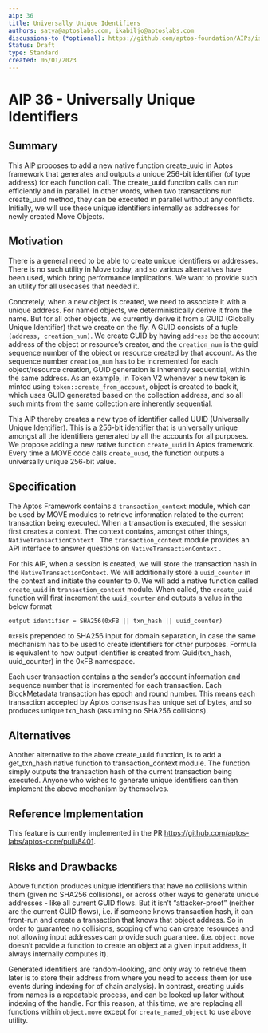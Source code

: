 ```yaml
---
aip: 36
title: Universally Unique Identifiers
authors: satya@aptoslabs.com, ikabiljo@aptoslabs.com
discussions-to (*optional): https://github.com/aptos-foundation/AIPs/issues/154
Status: Draft
type: Standard
created: 06/01/2023
---
```


# AIP 36 - Universally Unique Identifiers

## Summary

This AIP proposes to add a new native function create_uuid in Aptos framework that generates and outputs a unique 256-bit identifier (of type address) for each function call. The create_uuid function calls can run efficiently and in parallel. In other words, when two transactions run create_uuid method, they can be executed in parallel without any conflicts. Initially, we will use these unique identifiers internally as addresses for newly created Move Objects.

## Motivation

There is a general need to be able to create unique identifiers or addresses. There is no such utility in Move today, and so various alternatives have been used, which bring performance implications. We want to provide such an utility for all usecases that needed it.

Concretely, when a new object is created, we need to associate it with a unique address. For named objects, we deterministically derive it from the name. But for all other objects, we currently derive it from a GUID (Globally Unique Identifier) that we create on the fly. A GUID consists of a tuple `(address, creation_num)`. We create GUID by having `address` be the account address of the object or resource’s creator, and the `creation_num` is the guid sequence number of the object or resource created by that account. As the sequence number `creation_num` has to be incremented for each object/resource creation, GUID generation is inherently sequential, within the same address. As an example, in Token V2 whenever a new token is minted using `token::create_from_account`, object is created to back it, which uses GUID generated based on the collection address, and so all such mints from the same collection are inherently sequential.

This AIP thereby creates a new type of identifier called UUID (Universally Unique Identifier). This is a 256-bit identifier that is universally unique amongst all the identifiers generated by all the accounts for all purposes. We propose adding a new native function `create_uuid` in Aptos framework. Every time a MOVE code calls `create_uuid`, the function outputs a universally unique 256-bit value.

## Specification

The Aptos Framework contains a `transaction_context` module, which can be used by MOVE modules to retrieve information related to the current transaction being executed. When a transaction is executed, the session first creates a context. The context contains, amongst other things, `NativeTransactionContext` . The `transaction_context` module provides an API interface to answer questions on `NativeTransactionContext` . 

For this AIP, when a session is created, we will store the transaction hash in the `NativeTransactionContext`. We will additionally store a `uuid_counter` in the context and initiate the counter to 0. We will add a native function called `create_uuid` in `transaction_context` module. When called, the `create_uuid` function will first increment the `uuid_counter` and outputs a value in the below format

```
output identifier = SHA256(0xFB || txn_hash || uuid_counter)
```

`0xFB`is prepended to SHA256 input for domain separation, in case the same mechanism has to be used to create identifiers for other purposes. Formula is equivalent to how output identifier is created from Guid(txn_hash, uuid_counter) in the 0xFB namespace.

Each user transaction contains a the sender’s account information and sequence number that is incremented for each transaction. Each BlockMetadata transaction has epoch and round number. This means each transaction accepted by Aptos consensus has unique set of bytes, and so produces unique txn_hash (assuming no SHA256 collisions).

## Alternatives

Another alternative to the above create_uuid function, is to add a get_txn_hash native function to transaction_context module. The function simply outputs the transaction hash of the current transaction being executed. Anyone who wishes to generate unique identifiers can then implement the above mechanism by themselves. 

## Reference Implementation

This feature is currently implemented in the PR https://github.com/aptos-labs/aptos-core/pull/8401.

## Risks and Drawbacks

Above function produces unique identifiers that have no collisions within them (given no SHA256 collisions), or across other ways to generate unique addresses - like all current GUID flows. But it isn’t “attacker-proof” (neither are the current GUID flows), i.e. if someone knows transaction hash, it can front-run and create a transaction that knows that object address. So in order to guarantee no collisions, scoping of who can create resources and not allowing input addresses can provide such guarantee. (i.e. `object.move` doesn’t provide a function to create an object at a given input address, it always internally computes it).

Generated identifiers are random-looking, and only way to retrieve them later is to store their address from where you need to access them (or use events during indexing for of chain analysis). In contrast, creating uuids from names is a repeatable process, and can be looked up later without indexing of the handle. For this reason, at this time, we are replacing all functions within `object.move` except for `create_named_object` to use above utility.
